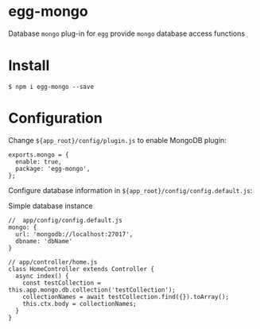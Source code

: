 # egg-mongo

Database ` mongo ` plug-in for ` egg ` provide ` mongo ` database access functions

#  Install

```
$ npm i egg-mongo --save
```

# Configuration

Change `${app_root}/config/plugin.js` to enable MongoDB plugin:


```
exports.mongo = {
  enable: true,
  package: 'egg-mongo',
};
```

Configure database information in `${app_root}/config/config.default.js`:


Simple database instance

```
//  app/config/config.default.js
mongo: {
  url: 'mongodb://localhost:27017',
  dbname: 'dbName'
}
```

```
// app/controller/home.js
class HomeController extends Controller {
  async index() {
    const testCollection = this.app.mongo.db.collection('testCollection');
    collectionNames = await testCollection.find({}).toArray();
    this.ctx.body = collectionNames;
  }
}
```
